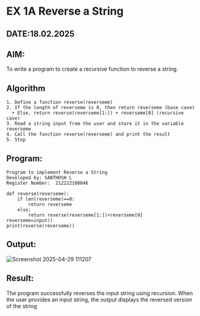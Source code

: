 # EX 1A Reverse a String
## DATE:18.02.2025
## AIM:
To write a program to create a recursive function to reverse a string.

## Algorithm
```
1. Define a function reverse(reverseme)
2. If the length of reverseme is 0, then return reverseme (base case)
  • Else, return reverse(reverseme[1:]) + reverseme[0] (recursive case)
3. Read a string input from the user and store it in the variable reverseme
4. Call the function reverse(reverseme) and print the result
5. Stop  
```
## Program:
```
Program to implement Reverse a String
Developed by: SANTHOSH L
Register Number:  212222100046

def reverse(reverseme):
    if len(reverseme)==0:
        return reverseme
    else:
        return reverse(reverseme[1:])+reverseme[0]
reverseme=input()
print(reverse(reverseme))

```

## Output:

![Screenshot 2025-04-29 111207](https://github.com/user-attachments/assets/b5812454-1f4d-47fa-a5d1-80c8601f4c98)


## Result:
The program successfully reverses the input string using recursion. When the user provides an input string, the output displays the reversed version of the string
